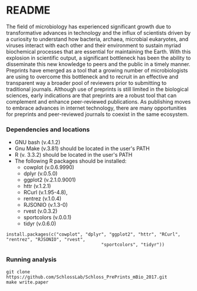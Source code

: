 # README

The field of microbiology has experienced significant growth due to transformative advances in technology and the influx of scientists driven by a curiosity to understand how bacteria, archaea, microbial eukaryotes, and viruses interact with each other and their environment to sustain myriad biochemical processes that are essential for maintaining the Earth. With this explosion in scientific output, a significant bottleneck has been the ability to disseminate this new knowledge to peers and the public in a timely manner. Preprints have emerged as a tool that a growing number of microbiologists are using to overcome this bottleneck and to recruit in an effective and transparent way a broader pool of reviewers prior to submitting to traditional journals. Although use of preprints is still limited in the biological sciences, early indications are that preprints are a robust tool that can complement and enhance peer-reviewed publications. As publishing moves to embrace advances in internet technology, there are many opportunities for preprints and peer-reviewed journals to coexist in the same ecosystem.


### Dependencies and locations

* GNU bash (v.4.1.2)
* Gnu Make (v.3.81) should be located in the user's PATH
* R (v. 3.3.2) should be located in the user's PATH
* The following R packages should be installed:
	* cowplot (v.0.6.9990)
	* dplyr (v.0.5.0)
	* ggplot2 (v.2.1.0.9001)
	* httr (v.1.2.1)
	* RCurl (v.1.95-4.8),
  * rentrez (v.1.0.4)
  * RJSONIO (v.1.3-0)
  * rvest (v.0.3.2)
  * sportcolors (v.0.0.1)
  * tidyr (v.0.6.0)

```
install.packages(c("cowplot", "dplyr", "ggplot2", "httr", "RCurl", "rentrez", "RJSONIO", "rvest",
									"sportcolors", "tidyr"))
```

### Running analysis

```
git clone https://github.com/SchlossLab/Schloss_PrePrints_mBio_2017.git
make write.paper
```
